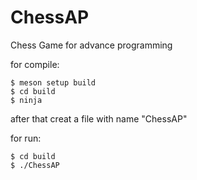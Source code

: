 # ChessAP
Chess Game for advance programming

for compile:
```
$ meson setup build  
$ cd build  
$ ninja
```
after that creat a file with name "ChessAP"

for run:
```
$ cd build
$ ./ChessAP
```
